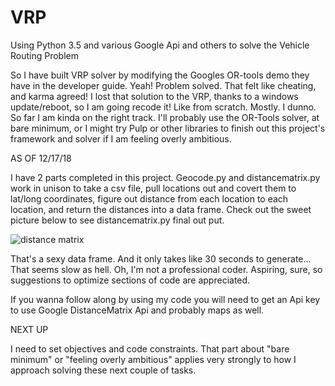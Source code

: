 # VRP
Using Python 3.5 and various Google Api and others to solve the Vehicle Routing Problem

So I have built VRP solver by modifying the Googles OR-tools demo they have in the developer guide. Yeah! Problem solved. That felt like cheating, and karma agreed! I lost that solution to the VRP, thanks to a windows update/reboot, so I am going recode it! Like from scratch. Mostly. I dunno. So far I am kinda on the right track. I'll probably use the OR-Tools solver, at bare minimum, or I might try Pulp or other libraries to finish out this project's framework and solver if I am feeling overly ambitious.


AS OF 12/17/18

I have 2 parts completed in this project. Geocode.py and distancematrix.py work in unison to take a csv file, pull locations out and covert them to lat/long coordinates, figure out distance from each location to each location, and return the distances into a data frame.
Check out the sweet picture below to see distancematrix.py final out put.

![distance matrix](https://i.ibb.co/vPt4n8C/distancematrix.jpg)

That's a sexy data frame. And it only takes like 30 seconds to generate... That seems slow as hell. Oh, I'm not a professional coder. Aspiring, sure, so suggestions to optimize sections of code are appreciated. 


If you wanna follow along by using my code you will need to get an Api key to use Google DistanceMatrix Api and probably maps as well. 

NEXT UP

I need to set objectives and code constraints. That part about "bare minimum" or "feeling overly ambitious" applies very strongly to how I approach solving these next couple of tasks.
